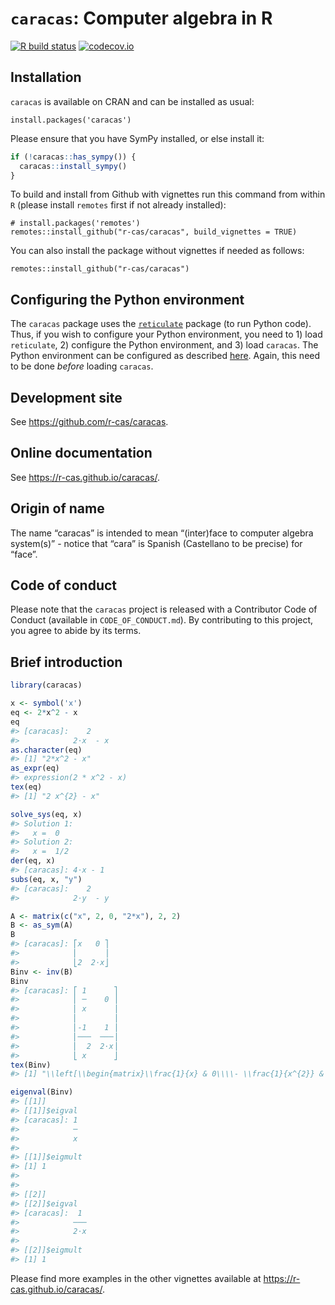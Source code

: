 
<!-- README.md is generated from README.Rmd. Please edit only README.Rmd! -->

# `caracas`: Computer algebra in R

<!-- badges: start -->

[![R build
status](https://github.com/r-cas/caracas/workflows/R-CMD-check/badge.svg)](https://github.com/r-cas/caracas/actions)
[![codecov.io](https://codecov.io/gh/r-cas/caracas/branch/master/graphs/badge.svg)](https://codecov.io/gh/r-cas/caracas?branch=master)
<!-- badges: end -->

## Installation

`caracas` is available on CRAN and can be installed as usual:

    install.packages('caracas')

Please ensure that you have SymPy installed, or else install it:

``` r
if (!caracas::has_sympy()) {
  caracas::install_sympy() 
}
```

To build and install from Github with vignettes run this command from
within `R` (please install `remotes` first if not already installed):

    # install.packages('remotes')
    remotes::install_github("r-cas/caracas", build_vignettes = TRUE)

You can also install the package without vignettes if needed as follows:

    remotes::install_github("r-cas/caracas")

## Configuring the Python environment

The `caracas` package uses the
[`reticulate`](https://github.com/rstudio/reticulate) package (to run
Python code). Thus, if you wish to configure your Python environment,
you need to 1) load `reticulate`, 2) configure the Python environment,
and 3) load `caracas`. The Python environment can be configured as
described
[here](https://rstudio.github.io/reticulate/articles/versions.html).
Again, this need to be done *before* loading `caracas`.

## Development site

See <https://github.com/r-cas/caracas>.

## Online documentation

See <https://r-cas.github.io/caracas/>.

## Origin of name

The name “caracas” is intended to mean “(inter)face to computer algebra
system(s)” - notice that “cara” is Spanish (Castellano to be precise)
for “face”.

## Code of conduct

Please note that the `caracas` project is released with a Contributor
Code of Conduct (available in `CODE_OF_CONDUCT.md`). By contributing to
this project, you agree to abide by its terms.

## Brief introduction

``` r
library(caracas)
```

``` r
x <- symbol('x')
eq <- 2*x^2 - x
eq
#> [caracas]:    2    
#>            2⋅x  - x
as.character(eq)
#> [1] "2*x^2 - x"
as_expr(eq)
#> expression(2 * x^2 - x)
tex(eq)
#> [1] "2 x^{2} - x"
```

``` r
solve_sys(eq, x)
#> Solution 1:
#>   x =  0 
#> Solution 2:
#>   x =  1/2
der(eq, x)
#> [caracas]: 4⋅x - 1
subs(eq, x, "y")
#> [caracas]:    2    
#>            2⋅y  - y
```

``` r
A <- matrix(c("x", 2, 0, "2*x"), 2, 2)
B <- as_sym(A)
B
#> [caracas]: ⎡x   0 ⎤
#>            ⎢      ⎥
#>            ⎣2  2⋅x⎦
Binv <- inv(B)
Binv
#> [caracas]: ⎡ 1      ⎤
#>            ⎢ ─    0 ⎥
#>            ⎢ x      ⎥
#>            ⎢        ⎥
#>            ⎢-1    1 ⎥
#>            ⎢───  ───⎥
#>            ⎢  2  2⋅x⎥
#>            ⎣ x      ⎦
tex(Binv)
#> [1] "\\left[\\begin{matrix}\\frac{1}{x} & 0\\\\- \\frac{1}{x^{2}} & \\frac{1}{2 x}\\end{matrix}\\right]"
```

``` r
eigenval(Binv)
#> [[1]]
#> [[1]]$eigval
#> [caracas]: 1
#>            ─
#>            x
#> 
#> [[1]]$eigmult
#> [1] 1
#> 
#> 
#> [[2]]
#> [[2]]$eigval
#> [caracas]:  1 
#>            ───
#>            2⋅x
#> 
#> [[2]]$eigmult
#> [1] 1
```

Please find more examples in the other vignettes available at
<https://r-cas.github.io/caracas/>.
